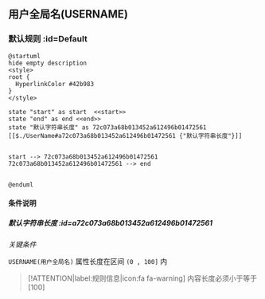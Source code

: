 ## 用户全局名(USERNAME) <!-- {docsify-ignore-all} -->

   

### 默认规则 :id=Default

```plantuml
@startuml
hide empty description
<style>
root {
  HyperlinkColor #42b983
}
</style>

state "start" as start  <<start>>
state "end" as end <<end>>
state "默认字符串长度" as 72c073a68b013452a612496b01472561 [[$./UserName#a72c073a68b013452a612496b01472561 {"默认字符串长度"}]]


start --> 72c073a68b013452a612496b01472561 
72c073a68b013452a612496b01472561 --> end 


@enduml
```

#### 条件说明

##### 默认字符串长度 :id=a72c073a68b013452a612496b01472561


*关键条件*


`USERNAME(用户全局名)` 属性长度在区间 `(0 , 100]` 内

> [!ATTENTION|label:规则信息|icon:fa fa-warning]
> 内容长度必须小于等于[100]







